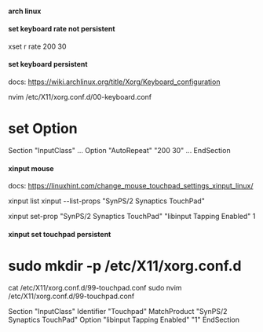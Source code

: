 #### arch linux

#### set keyboard rate not persistent
xset r rate 200 30


#### set keyboard persistent
docs: https://wiki.archlinux.org/title/Xorg/Keyboard_configuration

nvim /etc/X11/xorg.conf.d/00-keyboard.conf

# set Option 
Section "InputClass"
        ...
        Option "AutoRepeat" "200 30"
        ...
EndSection


#### xinput mouse
docs: https://linuxhint.com/change_mouse_touchpad_settings_xinput_linux/

xinput list
xinput --list-props "SynPS/2 Synaptics TouchPad"

xinput set-prop "SynPS/2 Synaptics TouchPad" "libinput Tapping Enabled" 1


#### xinput set touchpad persistent
# sudo mkdir -p /etc/X11/xorg.conf.d
cat /etc/X11/xorg.conf.d/99-touchpad.conf
sudo nvim /etc/X11/xorg.conf.d/99-touchpad.conf


Section "InputClass"
  Identifier "Touchpad"
  MatchProduct "SynPS/2 Synaptics TouchPad"
  Option "libinput Tapping Enabled" "1"
EndSection
